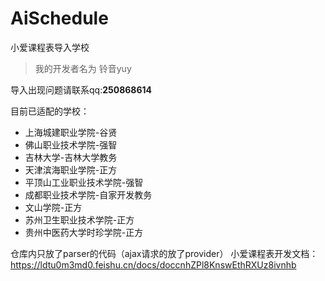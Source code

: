 # AiSchedule
小爱课程表导入学校
> 我的开发者名为 铃音yuy

导入出现问题请联系qq:**250868614**

目前已适配的学校：
- 上海城建职业学院-谷贤
- 佛山职业技术学院-强智
- 吉林大学-吉林大学教务
- 天津滨海职业学院-正方
- 平顶山工业职业技术学院-强智
- 成都职业技术学院-自家开发教务
- 文山学院-正方
- 苏州卫生职业技术学院-正方
- 贵州中医药大学时珍学院-正方

仓库内只放了parser的代码（ajax请求的放了provider）
小爱课程表开发文档：https://ldtu0m3md0.feishu.cn/docs/doccnhZPl8KnswEthRXUz8ivnhb
